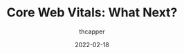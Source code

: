 ---
author: thcapper
date: 2022-02-18
permalink: false
publisher: moz
tags:
  - performance
  - web-vitals
  - seo
target_url: https://moz.com/blog/cwv-what-next
title: "Core Web Vitals: What Next?"
---